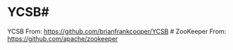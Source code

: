 YCSB#
==========

YCSB From:      https://github.com/brianfrankcooper/YCSB #
ZooKeeper From: https://github.com/apache/zookeeper
